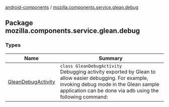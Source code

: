 [android-components](../index.md) / [mozilla.components.service.glean.debug](./index.md)

## Package mozilla.components.service.glean.debug

### Types

| Name | Summary |
|---|---|
| [GleanDebugActivity](-glean-debug-activity/index.md) | `class GleanDebugActivity`<br>Debugging activity exported by Glean to allow easier debugging. For example, invoking debug mode in the Glean sample application can be done via adb using the following command: |
